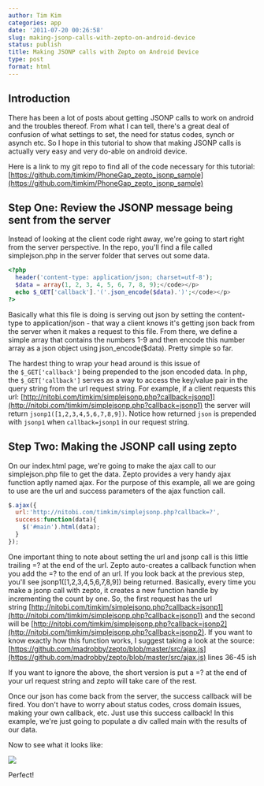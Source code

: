 ```yaml
---
author: Tim Kim
categories: app
date: '2011-07-20 00:26:58'
slug: making-jsonp-calls-with-zepto-on-android-device
status: publish
title: Making JSONP calls with Zepto on Android Device
type: post
format: html
---
```


## Introduction

There has been a lot of posts about getting JSONP calls to work on android and the troubles thereof. From what I can tell, there's a great deal of confusion of what settings to set, the need for status codes, synch or asynch etc. So I hope in this tutorial to show that making JSONP calls is actually very easy and very do-able on android device.

Here is a link to my git repo to find all of the code necessary for this tutorial: [https://github.com/timkim/PhoneGap_zepto_jsonp_sample](https://github.com/timkim/PhoneGap_zepto_jsonp_sample)

## Step One: Review the JSONP message being sent from the server

Instead of looking at the client code right away, we're going to start right from the server perspective. In the repo, you'll find a file called simplejson.php in the server folder that serves out some data.

```php
<?php
  header('content-type: application/json; charset=utf-8');
  $data = array(1, 2, 3, 4, 5, 6, 7, 8, 9);</code></p>
  echo $_GET['callback'].'('.json_encode($data).')';</code></p>
?>
```

Basically what this file is doing is serving out json by setting the content-type to application/json - that way a client knows it's getting json back from the server when it makes a request to this file. From there, we define a simple array that contains the numbers 1-9 and then encode this number array as a json object using json_encode($data). Pretty simple so far.

The hardest thing to wrap your head around is this issue of the `$_GET['callback']` being prepended to the json encoded data. In php, the `$_GET['callback']` serves as a way to access the key/value pair in the query string from the url request string. For example, if a client requests this url: [http://nitobi.com/timkim/simplejsonp.php?callback=jsonp1](http://nitobi.com/timkim/simplejsonp.php?callback=jsonp1) the server will return `jsonp1([1,2,3,4,5,6,7,8,9])`. Notice how returned `json` is prepended with `jsonp1` when `callback=jsonp1` in our request string.

## Step Two: Making the JSONP call using zepto

<p>On our index.html page, we're going to make the ajax call to our simplejson.php file to get the data. Zepto provides a very handy ajax function aptly named ajax. For the purpose of this example, all we are going to use are the url and success parameters of the ajax function call.

```js
$.ajax({
  url:'http://nitobi.com/timkim/simplejsonp.php?callback=?',
  success:function(data){
    $('#main').html(data);
  }
});
```

One important thing to note about setting the url and jsonp call is this little trailing =? at the end of the url. Zepto auto-creates a callback function when you add the =? to the end of an url. If you look back at the previous step, you'll see jsonp1([1,2,3,4,5,6,7,8,9]) being returned. Basically, every time you make a jsonp call with zepto, it creates a new function handle by incrementing the count by one. So, the first request has the url string [http://nitobi.com/timkim/simplejsonp.php?callback=jsonp1](http://nitobi.com/timkim/simplejsonp.php?callback=jsonp1) and the second will be [http://nitobi.com/timkim/simplejsonp.php?callback=jsonp2](http://nitobi.com/timkim/simplejsonp.php?callback=jsonp2). If you want to know exactly how this function works, I suggest taking a look at the source: [https://github.com/madrobby/zepto/blob/master/src/ajax.js](https://github.com/madrobby/zepto/blob/master/src/ajax.js) lines 36-45 ish

If you want to ignore the above, the short version is put a =? at the end of your url request string and zepto will take care of the rest.

Once our json has come back from the server, the success callback will be fired. You don't have to worry about status codes, cross domain issues, making your own callback, etc. Just use this success callback! In this example, we're just going to populate a div called main with the results of our data.

Now to see what it looks like:

[![](/uploads/2011/07/screenshot.png)](/uploads/2011/07/screenshot.png)

Perfect!
